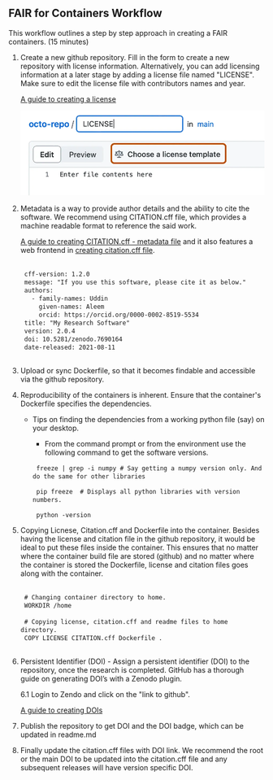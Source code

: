 ## FAIR for Containers Workflow

This workflow outlines a step by step approach in creating a FAIR containers. (15 minutes)

1. Create a new github repository. Fill in the form to create a new repository with license information. Alternatively, you can add licensing information at a later stage by adding a license file named "LICENSE". Make sure to edit the license file with contributors names and year.  

    [A guide to creating a license](https://docs.github.com/en/communities/setting-up-your-project-for-healthy-contributions/adding-a-license-to-a-repository)
    
    ![alt text](https://github.com/Aleem2/FAIR4JupyterNotebook/blob/Images-in-workflow/images/license-tool.webp?raw=true)
         
2. Metadata is a way to provide author details and the ability to cite the software. We recommend using CITATION.cff file, which provides a machine readable format to reference the said work.


    [A guide to creating CITATION.cff - metadata file](https://citation-file-format.github.io/) and it also features a web frontend in [creating citation.cff file](https://citation-file-format.github.io/cff-initializer-javascript/#/). 
    
    <pre><code>
    cff-version: 1.2.0
    message: "If you use this software, please cite it as below."
    authors:
      - family-names: Uddin
        given-names: Aleem
        orcid: https://orcid.org/0000-0002-8519-5534
    title: "My Research Software"
    version: 2.0.4
    doi: 10.5281/zenodo.7690164
    date-released: 2021-08-11  
    </code></pre>

3. Upload or sync Dockerfile, so that it becomes findable and accessible via the github repository.


4. Reproducibility of the containers is inherent. Ensure that the container's Dockerfile specifies the dependencies.    

    * Tips on finding the dependencies from a working python file (say) on your desktop.
   
   
        * From the command prompt or from the environment use the following command to get the software versions.
        ~~~~
         freeze | grep -i numpy # Say getting a numpy version only. And do the same for other libraries
        ~~~~
        ~~~~
         pip freeze  # Displays all python libraries with version numbers. 
        ~~~~
        ~~~~
         python -version
       ~~~~

5. Copying Licnese, Citation.cff and Dockerfile into the container. Besides having the license and citation file in the github repository, it would be ideal to put these files inside the container. This ensures that no matter where the container build file are stored (github) and no matter where the container is stored the Dockerfile, license and citation files goes along with the container.  

    <pre><code>
    # Changing container directory to home. 
    WORKDIR /home

    # Copying license, citation.cff and readme files to home directory. 
    COPY LICENSE CITATION.cff Dockerfile .
    </code></pre>

7. Persistent Identifier (DOI) - Assign a persistent identifier (DOI) to the repository, once the research is completed. GitHub has a thorough guide on generating DOI’s with a Zenodo plugin.

    6.1 Login to Zendo and click on the "link to github".
         
    [A guide to creating DOIs](https://docs.github.com/en/repositories/archiving-a-github-repository/referencing-and-citing-content)

8. Publish the repository to get DOI and the DOI badge, which can be updated in readme.md

9. Finally update the citation.cff files with DOI link. We recommend the root or the main DOI to be updated into the citation.cff file and any subsequent releases will have version specific DOI.
